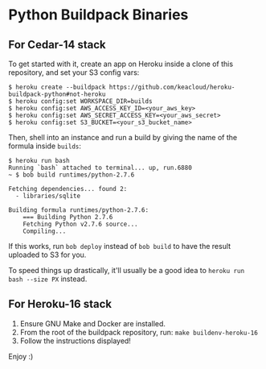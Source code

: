 # Python Buildpack Binaries

For Cedar-14 stack
------------------

To get started with it, create an app on Heroku inside a clone of this repository, and set your S3 config vars:

    $ heroku create --buildpack https://github.com/keacloud/heroku-buildpack-python#not-heroku
    $ heroku config:set WORKSPACE_DIR=builds
    $ heroku config:set AWS_ACCESS_KEY_ID=<your_aws_key>
    $ heroku config:set AWS_SECRET_ACCESS_KEY=<your_aws_secret>
    $ heroku config:set S3_BUCKET=<your_s3_bucket_name>


Then, shell into an instance and run a build by giving the name of the formula inside `builds`:

    $ heroku run bash
    Running `bash` attached to terminal... up, run.6880
    ~ $ bob build runtimes/python-2.7.6

    Fetching dependencies... found 2:
      - libraries/sqlite

    Building formula runtimes/python-2.7.6:
        === Building Python 2.7.6
        Fetching Python v2.7.6 source...
        Compiling...

If this works, run `bob deploy` instead of `bob build` to have the result uploaded to S3 for you.

To speed things up drastically, it'll usually be a good idea to `heroku run bash --size PX` instead.

For Heroku-16 stack
-------------------

1. Ensure GNU Make and Docker are installed.
2. From the root of the buildpack repository, run: `make buildenv-heroku-16`
3. Follow the instructions displayed!


Enjoy :)
